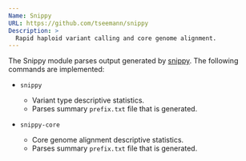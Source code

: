 ```yaml
---
Name: Snippy
URL: https://github.com/tseemann/snippy
Description: >
  Rapid haploid variant calling and core genome alignment.
---
```


The Snippy module parses output generated by
[snippy](https://github.com/tseemann/snippy). The following commands are implemented:

- `snippy`

  - Variant type descriptive statistics.
  - Parses summary `prefix.txt` file that is generated.

- `snippy-core`
  - Core genome alignment descriptive statistics.
  - Parses summary `prefix.txt` file that is generated.

